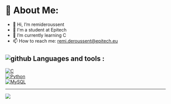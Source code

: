 # 💫 About Me:
- 👋 Hi, I’m remideroussent  
- 💞️ I'm a student at Epitech  
- 🌱 I’m currently learning C 
- 📫 How to reach me: remi.deroussent@epitech.eu  

## ![github](https://img.icons8.com/?size=30&id=106562&format=png&color=000000) **Languages and tools :**
[![C](https://img.shields.io/badge/c-%2300599C.svg?style=for-the-badge&logo=c&logoColor=white)](https://devdocs.io/c/)  
[![Python](https://img.shields.io/badge/python-3670A0?style=for-the-badge&logo=python&logoColor=ffdd54)](https://docs.python.org/3/)  
[![MySQL](https://img.shields.io/badge/mysql-4479A1.svg?style=for-the-badge&logo=mysql&logoColor=white)](https://dev.mysql.com/doc/)  

---
[![](https://visitcount.itsvg.in/api?id=remideroussent&label=Profile%20Views&pretty=false)](https://visitcount.itsvg.in)

<!-- Proudly created with GPRM ( https://gprm.itsvg.in ) -->

